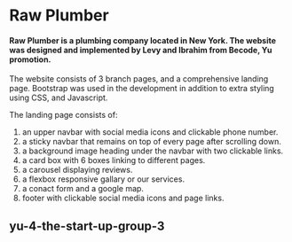 # Raw Plumber
#### Raw Plumber is a plumbing company located in New York. The website was designed and implemented by Levy and Ibrahim from Becode, Yu promotion. 

The website consists of 3 branch pages, and a comprehensive landing page. 
Bootstrap was used in the development in addition to extra styling using CSS, and Javascript. 

The landing page consists of: 
1. an upper navbar with social media icons and clickable phone number. 
2. a sticky navbar that remains on top of every page after scrolling down. 
3. a background image heading under the navbar with two clickable links. 
4. a card box with 6 boxes linking to different pages. 
5. a carousel displaying reviews. 
6. a flexbox responsive gallary or our services.
7. a conact form and a google map. 
8. footer with clickable social media icons and page links.

## yu-4-the-start-up-group-3